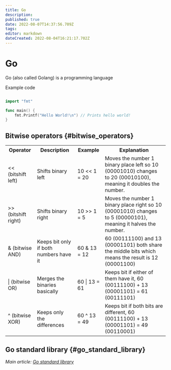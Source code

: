 ```yaml
---
title: Go
description: 
published: true
date: 2022-08-07T14:37:56.709Z
tags: 
editor: markdown
dateCreated: 2022-08-04T16:21:17.702Z
---
```


# Go
Go (also called Golang) is a programming language

Example code
```go

import "fmt"

func main() {
    fmt.Printf("Hello World!\n") // Prints hello world!
}
```

## Bitwise operators {#bitwise_operators}
<table>
  <colgroup span="4"></colgroup>
  <tr>
    <th>Operator</th>
    <th>Description</th>
    <th>Example</th>
    <th>Explanation</th>
  </tr>
  
  <tr>
    <td><< (bitshift left) </td>
    <td>Shifts binary left </td>
    <td>10 << 1 = 20 </td>
    <td>Moves the number 1 binary place left so 10 (00001010) changes to 20 (00010100), meaning it doubles the number. </td>
  </tr>
  
  <tr>
    <td>>> (bitshift right) </td>
    <td>Shifts binary right</td>
    <td>10 >> 1 = 5 </td>
    <td>Moves the number 1 binary place right so 10 (00001010) changes to 5 (00000101), meaning it halves the number. </td>
  </tr>
    
  <tr>
    <td>& (bitwise AND) </td>
    <td>Keeps bit only if both numbers have it</td>
    <td>60 & 13 = 12 </td>
    <td>60 (00111100) and 13 (00001101) both share the middle bits which means the result is 12 (00001100) </td>
  </tr>
    
  <tr>
    <td>| (bitwise OR) </td>
    <td>Merges the binaries basically </td>
    <td>60 | 13 = 61 </td>
    <td>Keeps bit if either of them have it, 60 (00111100) + 13 (00001101) = 61 (00111101) </td>
  </tr>
    
  <tr>
    <td>^ (bitwise XOR) </td>
    <td>Keeps only the differences </td>
    <td>60 ^ 13 = 49 </td>
    <td>Keeps bit if both bits are different, 60 (00111100) + 13 (00001101) = 49 (00110001) </td>
  </tr>
</table>

## Go standard library {#go_standard_library}

*Main article: [Go standard library](library)*
